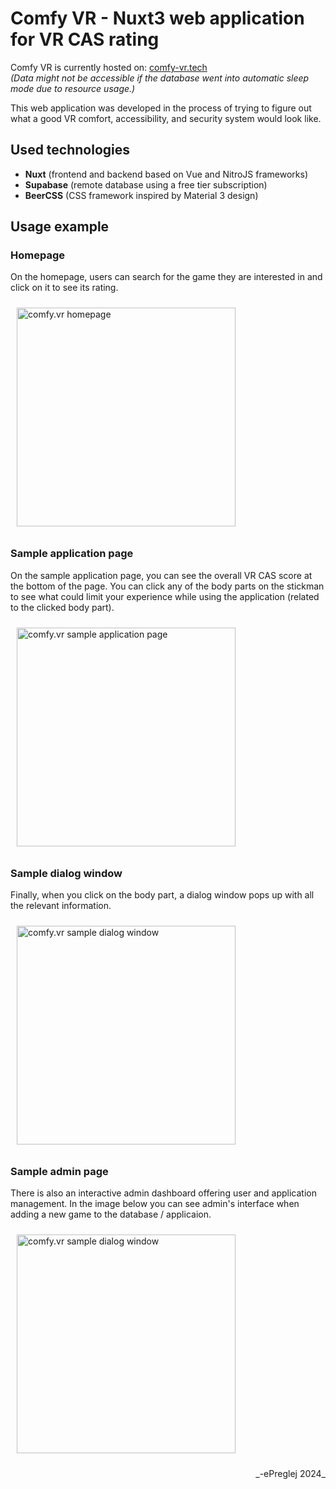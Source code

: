 # Comfy VR - Nuxt3 web application for VR CAS rating

Comfy VR is currently hosted on: [comfy-vr.tech](https://comfy-vr.tech)  
*(Data might not be accessible if the database went into automatic sleep mode due to resource usage.)*

This web application was developed in the process of trying to figure out what a good VR comfort, accessibility, and security system would look like.

## Used technologies
- **Nuxt** (frontend and backend based on Vue and NitroJS frameworks)
- **Supabase** (remote database using a free tier subscription)
- **BeerCSS** (CSS framework inspired by Material 3 design)

## Usage example

### Homepage
On the homepage, users can search for the game they are interested in and click on it to see its rating.

<p align="left">
  <img src="https://drive.google.com/uc?export=view&id=1UpZDZLC1sNYAPJAw2TQgiMjob_lp2T_b" alt="comfy.vr homepage" height="350" style="padding: 10px;"/>
</p>


### Sample application page
On the sample application page, you can see the overall VR CAS score at the bottom of the page. You can click any of the body parts on the stickman to see what could limit your experience while using the application (related to the clicked body part).

<p align="left">
  <img src="https://drive.google.com/uc?export=view&id=1zw1Aj8A7Ig7bXnzCZYHCYbuQ1Dvff-xF" alt="comfy.vr sample application page" height="350" style="padding: 10px;"/>
</p>


### Sample dialog window
Finally, when you click on the body part, a dialog window pops up with all the relevant information.

<p align="left">
  <img src="https://drive.google.com/uc?export=view&id=1CuiQMKHU76oENA_VYlOmzaqlzwymyhop" alt="comfy.vr sample dialog window" height="350" style="padding: 10px;"/>
</p>


### Sample admin page
There is also an interactive admin dashboard offering user and application management.
In the image below you can see admin's interface when adding a new game to the database / applicaion.

<p align="left">
  <img src="https://drive.google.com/uc?export=view&id=1FVhN0YVPfqB-1Mn6z_ib2jlPDS1CBKIj" alt="comfy.vr sample dialog window" height="350" style="padding: 10px;"/>
</p>



<p align="right">
_-ePreglej 2024_
</p>
